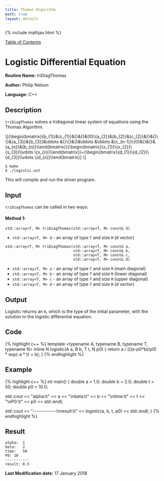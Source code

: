 ```yaml
---
title: Thomas Algorithm
math: true
layout: default
---
```


{% include mathjax.html %}

<a href="https://philipnelson5.github.io/MATH5620/SoftwareManual"> Table of Contents </a>
# Logistic Differential Equation

**Routine Name:** triDiagThomas

**Author:** Philip Nelson

**Language:** C++

## Description

`triDiagThomas` solves a tridiagonal linear system of equations using the Thomas Algorithm.

\\[{\begin{bmatrix}{b_{1}}&{c_{1}}&{}&{}&{0}\\{a_{2}}&{b_{2}}&{c_{2}}&{}&{}\\{}&{a_{3}}&{b_{3}}&\ddots &{}\\{}&{}&\ddots &\ddots &{c_{n-1}}\\{0}&{}&{}&{a_{n}}&{b_{n}}\\\end{bmatrix}}{\begin{bmatrix}{x_{1}}\\{x_{2}}\\{x_{3}}\\\vdots \\{x_{n}}\\\end{bmatrix}}={\begin{bmatrix}{d_{1}}\\{d_{2}}\\{d_{3}}\\\vdots \\{d_{n}}\\\end{bmatrix}} \\]

```
$ make
$ ./logistic.out
```

This will compile and run the driver program.

## Input

`triDiagThomas` can be called in two ways:

#### Method 1:
`std::array<T, M> triDiagThomas(std::array<T, M> const& d)`

* `std::array<T, M> d` - an array of type `T` and size `M` (d vector)

```
std::array<T, M> triDiagThomas(std::array<T, M> const& a,
                               std::array<T, M> const& b,
                               std::array<T, M> const& c,
                               std::array<T, M> const& d)
```

* `std::array<T, M> a` - an array of type `T` and size `M` (main diagonal)
* `std::array<T, M> b` - an array of type `T` and size `M` (lower diagonal)
* `std::array<T, M> c` - an array of type `T` and size `M` (upper diagonal)
* `std::array<T, M> d` - an array of type `T` and size `M` (d vector)



## Output

Logistic returns an `N`, which is the type of the initial parameter, with the solution to the logistic differential equation.

## Code
{% highlight c++ %}
template <typename A, typename B, typename T, typename N>
inline N logistic(A a, B b, T t, N p0)
{
  return a / (((a-p0*b)/p0) * exp(-a * t) + b);
}
{% endhighlight %}

## Example
{% highlight c++ %}
int main()
{
  double a = 1.0;
  double b = 2.0;
  double t = 50;
  double p0 = 10.0;

  std::cout << "alpha:\t" << a << "\nbeta:\t" << b << "\ntime:\t" << t << "\nP0:\t" << p0 << std::endl;

  std::cout << "------------\nresult:\t" << logistic(a, b, t, p0) << std::endl;
}
{% endhighlight %}

## Result
```
alpha:	1
beta:	2
time:	50
P0:	10
-----------
result:	0.5
```

**Last Modification date:** 17 January 2018
